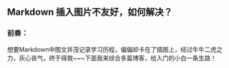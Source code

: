 ##  Markdown 插入图片不友好，如何解决？

### 前奏：
  想要Markdown中图文并茂记录学习历程，偏偏却卡在了插图上，经过牛牛二虎之力，灰心丧气，终于得救~~~下面我来综合多篇博客，给入门的小白一条生路！
  

